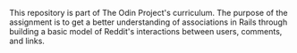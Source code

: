 This repository is part of The Odin Project's curriculum. The purpose of the assignment is to get a better understanding of associations in Rails through building a basic model of Reddit's interactions between users, comments, and links.

